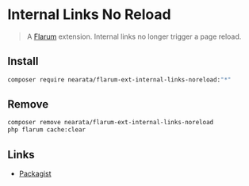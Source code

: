 # Internal Links No Reload

> A [Flarum](http://flarum.org) extension. Internal links no longer trigger a page reload.

## Install

```sh
composer require nearata/flarum-ext-internal-links-noreload:"*"
```

## Remove

```sh
composer remove nearata/flarum-ext-internal-links-noreload
php flarum cache:clear
```

## Links

- [Packagist](https://packagist.org/packages/nearata/flarum-ext-internal-links-noreload)
